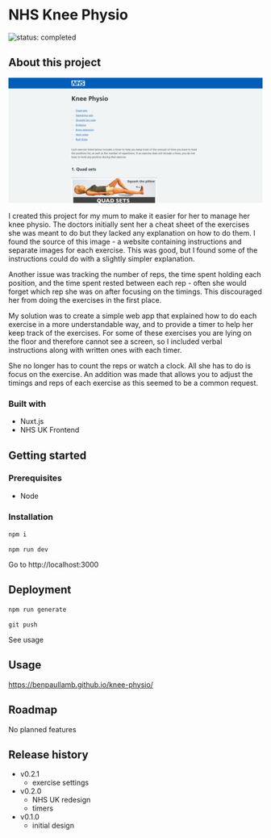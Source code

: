 # NHS Knee Physio

![status: completed](https://img.shields.io/badge/status-completed-success)

## About this project

![Screenshot of the app](./screenshot.png)

I created this project for my mum to make it easier for her to manage her knee physio. The doctors initially sent her a cheat sheet of the exercises she was meant to do but they lacked any explanation on how to do them. I found the source of this image - a website containing instructions and separate images for each exercise. This was good, but I found some of the instructions could do with a slightly simpler explanation.

Another issue was tracking the number of reps, the time spent holding each position, and the time spent rested between each rep - often she would forget which rep she was on after focusing on the timings. This discouraged her from doing the exercises in the first place.

My solution was to create a simple web app that explained how to do each exercise in a more understandable way, and to provide a timer to help her keep track of the exercises. For some of these exercises you are lying on the floor and therefore cannot see a screen, so I included verbal instructions along with written ones with each timer.

She no longer has to count the reps or watch a clock. All she has to do is focus on the exercise. An addition was made that allows you to adjust the timings and reps of each exercise as this seemed to be a common request.

### Built with

- Nuxt.js
- NHS UK Frontend

## Getting started

### Prerequisites

- Node

### Installation

```
npm i
```

```
npm run dev
```

Go to http://localhost:3000

## Deployment

```
npm run generate
```

```
git push
```

See usage

## Usage

https://benpaullamb.github.io/knee-physio/

## Roadmap

No planned features

## Release history

- v0.2.1
  - exercise settings
- v0.2.0
  - NHS UK redesign
  - timers
- v0.1.0
  - initial design
